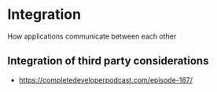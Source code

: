 # Integration

How applications communicate between each other

## Integration of third party considerations

- https://completedeveloperpodcast.com/episode-187/
